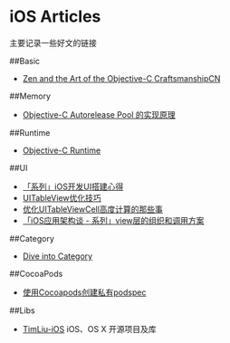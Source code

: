 # iOS Articles

主要记录一些好文的链接

##Basic
* [Zen and the Art of the Objective-C Craftsmanship](https://github.com/objc-zen/objc-zen-book)[CN](https://github.com/oa414/objc-zen-book-cn)

##Memory

* [Objective-C Autorelease Pool 的实现原理](http://blog.leichunfeng.com/blog/2015/05/31/objective-c-autorelease-pool-implementation-principle/)


##Runtime

* [Objective-C Runtime](http://yulingtianxia.com/blog/2014/11/05/objective-c-runtime/)

##UI

* [「系列」iOS开发UI搭建心得](http://lvwenhan.com/ios/452.html)
* [UITableView优化技巧](http://longxdragon.github.io/2015/05/26/UITableView%E4%BC%98%E5%8C%96%E6%8A%80%E5%B7%A7/)
* [优化UITableViewCell高度计算的那些事](http://blog.sunnyxx.com/2015/05/17/cell-height-calculation/)
* [「iOS应用架构谈 - 系列」view层的组织和调用方案](http://casatwy.com/iosying-yong-jia-gou-tan-viewceng-de-zu-zhi-he-diao-yong-fang-an.html)

##Category
* [Dive into Category](http://tech.meituan.com/DiveIntoCategory.html)

##CocoaPods

* [使用Cocoapods创建私有podspec](http://blog.wtlucky.com/blog/2015/02/26/create-private-podspec/)

##Libs

* [TimLiu-iOS](https://github.com/Tim9Liu9/TimLiu-iOS) iOS、OS X 开源项目及库

